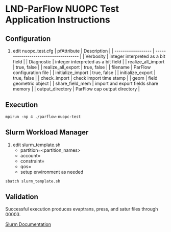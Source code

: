 # LND-ParFlow NUOPC Test Application Instructions

## Configuration
1. edit nuopc_test.cfg
| pfAttribute        | Description                           |
| ------------------ | ------------------------------------- |
| Verbosity          | integer interpreted as a bit field    |
| Diagnostic         | integer interpreted as a bit field    |
| realize_all_import | true, false                           |
| realize_all_export | true, false                           |
| filename           | ParFlow configuration file            |
| initialize_import  | true, false                           |
| initialize_export  | true, false                           |
| check_import       | check import time stamp               |
| geom               | field geometric object                |
| share_field_mem    | import and export fields share memory |
| output_directory   | ParFlow cap output directory          |

## Execution
```
mpirun -np 4 ./parflow-nuopc-test
```

## Slurm Workload Manager
1. edit slurm_template.sh
    - partition=<partition_names>
    - account=<account>
    - constraint=<list>
    - qos=<qos>
    - setup environment as needed
```
sbatch slurm_template.sh
```

## Validation
Successful execution produces evaptrans, press, and satur files through 00003.

[Slurm Documentation](https://slurm.schedmd.com/documentation.html)
